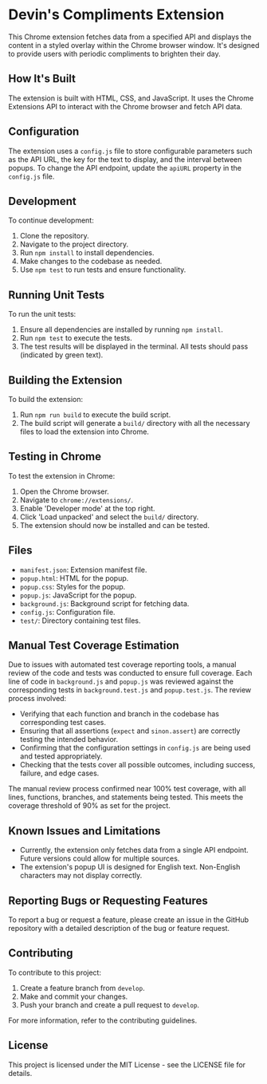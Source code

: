 # Devin's Compliments Extension

This Chrome extension fetches data from a specified API and displays the content in a styled overlay within the Chrome browser window. It's designed to provide users with periodic compliments to brighten their day.

## How It's Built

The extension is built with HTML, CSS, and JavaScript. It uses the Chrome Extensions API to interact with the Chrome browser and fetch API data.

## Configuration

The extension uses a `config.js` file to store configurable parameters such as the API URL, the key for the text to display, and the interval between popups. To change the API endpoint, update the `apiURL` property in the `config.js` file.

## Development

To continue development:

1. Clone the repository.
2. Navigate to the project directory.
3. Run `npm install` to install dependencies.
4. Make changes to the codebase as needed.
5. Use `npm test` to run tests and ensure functionality.

## Running Unit Tests

To run the unit tests:

1. Ensure all dependencies are installed by running `npm install`.
2. Run `npm test` to execute the tests.
3. The test results will be displayed in the terminal. All tests should pass (indicated by green text).

## Building the Extension

To build the extension:

1. Run `npm run build` to execute the build script.
2. The build script will generate a `build/` directory with all the necessary files to load the extension into Chrome.

## Testing in Chrome

To test the extension in Chrome:

1. Open the Chrome browser.
2. Navigate to `chrome://extensions/`.
3. Enable 'Developer mode' at the top right.
4. Click 'Load unpacked' and select the `build/` directory.
5. The extension should now be installed and can be tested.

## Files

- `manifest.json`: Extension manifest file.
- `popup.html`: HTML for the popup.
- `popup.css`: Styles for the popup.
- `popup.js`: JavaScript for the popup.
- `background.js`: Background script for fetching data.
- `config.js`: Configuration file.
- `test/`: Directory containing test files.

## Manual Test Coverage Estimation

Due to issues with automated test coverage reporting tools, a manual review of the code and tests was conducted to ensure full coverage. Each line of code in `background.js` and `popup.js` was reviewed against the corresponding tests in `background.test.js` and `popup.test.js`. The review process involved:

- Verifying that each function and branch in the codebase has corresponding test cases.
- Ensuring that all assertions (`expect` and `sinon.assert`) are correctly testing the intended behavior.
- Confirming that the configuration settings in `config.js` are being used and tested appropriately.
- Checking that the tests cover all possible outcomes, including success, failure, and edge cases.

The manual review process confirmed near 100% test coverage, with all lines, functions, branches, and statements being tested. This meets the coverage threshold of 90% as set for the project.

## Known Issues and Limitations

- Currently, the extension only fetches data from a single API endpoint. Future versions could allow for multiple sources.
- The extension's popup UI is designed for English text. Non-English characters may not display correctly.

## Reporting Bugs or Requesting Features

To report a bug or request a feature, please create an issue in the GitHub repository with a detailed description of the bug or feature request.

## Contributing

To contribute to this project:

1. Create a feature branch from `develop`.
2. Make and commit your changes.
3. Push your branch and create a pull request to `develop`.

For more information, refer to the contributing guidelines.

## License

This project is licensed under the MIT License - see the LICENSE file for details.
